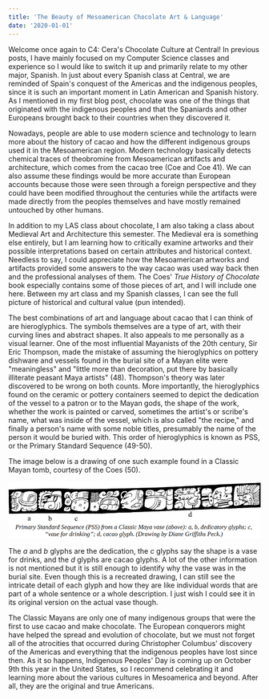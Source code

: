 ```yaml
---
title: 'The Beauty of Mesoamerican Chocolate Art & Language'
date: '2020-01-01'
---
```


Welcome once again to C4: Cera's Chocolate Culture at Central! In previous posts, I have mainly focused on my Computer Science classes and experience so I would like to switch it up and primarily relate to my other major, Spanish. In just about every Spanish class at Central, we are reminded of Spain's conquest of the Americas and the indigenous peoples, since it is such an important moment in Latin American and Spanish history. As I mentioned in my first blog post, chocolate was one of the things that originated with the indigenous peoples and that the Spaniards and other Europeans brought back to their countries when they discovered it.

Nowadays, people are able to use modern science and technology to learn more about the history of cacao and how the different indigenous groups used it in the Mesoamerican region. Modern technology basically detects chemical traces of theobromine from Mesoamerican artifacts and architecture, which comes from the cacao tree (Coe and Coe 41). We can also assume these findings would be more accurate than European accounts because those were seen through a foreign perspective and they could have been modified throughout the centuries while the artifacts were made directly from the peoples themselves and have mostly remained untouched by other humans.

In addition to my LAS class about chocolate, I am also taking a class about Medieval Art and Architecture this semester. The Medieval era is something else entirely, but I am learning how to critically examine artworks and their possible interpretations based on certain attributes and historical context. Needless to say, I could appreciate how the Mesoamerican artworks and artifacts provided some answers to the way cacao was used way back then and the professional analyses of them. The Coes' _True History of Chocolate_ book especially contains some of those pieces of art, and I will include one here. Between my art class and my Spanish classes, I can see the full picture of historical and cultural value (pun intended).

The best combinations of art and language about cacao that I can think of are hieroglyphics. The symbols themselves are a type of art, with their curving lines and abstract shapes. It also appeals to me personally as a visual learner. One of the most influential Mayanists of the 20th century, Sir Eric Thompson, made the mistake of assuming the hieroglyphics on pottery dishware and vessels found in the burial site of a Mayan elite were "meaningless" and "little more than decoration, put there by basically illiterate peasant Maya artists" (48). Thompson's theory was later discovered to be wrong on both counts. More importantly, the hieroglyphics found on the ceramic or pottery containers seemed to depict the dedication of the vessel to a patron or to the Mayan gods, the shape of the work, whether the work is painted or carved, sometimes the artist's or scribe's name, what was inside of the vessel, which is also called "the recipe," and finally a person's name with some noble titles, presumably the name of the person it would be buried with. This order of hieroglyphics is known as PSS, or the Primary Standard Sequence (49-50).

The image below is a drawing of one such example found in a Classic Mayan tomb, courtesy of the Coes (50).

![Primary Standard Sequence (PSS) from a Classic Maya vase](/public/images/mesoamerican-pss.png)

The _a_ and _b_ glyphs are the dedication, the _c_ glyphs say the shape is a vase for drinks, and the _d_ glyphs are cacao glyphs. A lot of the other information is not mentioned but it is still enough to identify why the vase was in the burial site. Even though this is a recreated drawing, I can still see the intricate detail of each glyph and how they are like individual words that are part of a whole sentence or a whole description. I just wish I could see it in its original version on the actual vase though.

The Classic Mayans are only one of many indigenous groups that were the first to use cacao and make chocolate. The European conquerors might have helped the spread and evolution of chocolate, but we must not forget all of the atrocities that occurred during Christopher Columbus' discovery of the Americas and everything that the indigenous peoples have lost since then. As it so happens, Indigenous Peoples' Day is coming up on October 9th this year in the United States, so I recommend celebrating it and learning more about the various cultures in Mesoamerica and beyond. After all, they are the original and true Americans.
